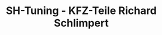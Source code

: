 ---
title: "SH-Tuning - KFZ-Teile Richard Schlimpert"
url: /seelitz/sh-tuning-kfz-teile-richard-schlimpert/
shop: Motorrad
---